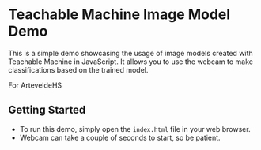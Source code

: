 # Teachable Machine Image Model Demo

This is a simple demo showcasing the usage of image models created with Teachable Machine in JavaScript. It allows you to use the webcam to make classifications based on the trained model.

For ArteveldeHS

## Getting Started

- To run this demo, simply open the `index.html` file in your web browser.
- Webcam can take a couple of seconds to start, so be patient. 
